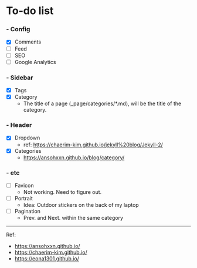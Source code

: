 # To-do list

### - Config
  - [x] Comments
  - [ ] Feed
  - [ ] SEO
  - [ ] Google Analytics
### - Sidebar
  - [x] Tags
  - [x] Category
    - The title of a page (\_page/categories/\*.md), will be the title of the category.
### - Header
  - [x] Dropdown
    - ref: https://chaerim-kim.github.io/jekyll%20blog/Jekyll-2/
  - [x] Categories
    - https://ansohxxn.github.io/blog/category/
### - etc
  - [ ] Favicon
    - Not working. Need to figure out.
  - [ ] Portrait
    - Idea: Outdoor stickers on the back of my laptop
  - [ ] Pagination
    - Prev. and Next. within the same category
-----------
Ref:
- https://ansohxxn.github.io/
- https://chaerim-kim.github.io/
- https://eona1301.github.io/
